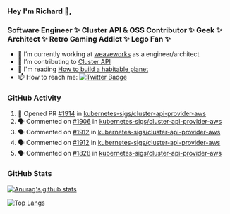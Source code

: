 ### Hey I'm Richard 👋, 

<h3 align="left">Software Engineer ✨ Cluster API & OSS Contributor ✨ Geek ✨ Architect ✨ Retro Gaming Addict ✨ Lego Fan ✨</h3>

- 🔭 I’m currently working at [weaveworks](https://github.com/weaveworks) as a engineer/architect
- 👯 I’m contributing to [Cluster API](https://github.com/kubernetes-sigs/cluster-api-provider-aws/pulls?q=is%3Aissue+is%3Apr+author%3Arichardcase+)
- 💬 I'm reading [How to build a habitable planet](https://www.amazon.co.uk/How-Build-Habitable-Planet-Humankind/dp/0691140065)
- 📫 How to reach me: [![Twitter Badge](https://img.shields.io/badge/-@fruit_case-00acee?style=flat&logo=Twitter&logoColor=white)](https://twitter.com/intent/follow?screen_name=fruit_case "Follow on Twitter")

### GitHub Activity 

<!--START_SECTION:activity-->
1. 💪 Opened PR [#1914](https://github.com//kubernetes-sigs/cluster-api-provider-aws/pull/1914) in [kubernetes-sigs/cluster-api-provider-aws](https://github.com//kubernetes-sigs/cluster-api-provider-aws)
2. 🗣 Commented on [#1906](https://github.com//kubernetes-sigs/cluster-api-provider-aws/issues/1906) in [kubernetes-sigs/cluster-api-provider-aws](https://github.com//kubernetes-sigs/cluster-api-provider-aws)
3. 🗣 Commented on [#1912](https://github.com//kubernetes-sigs/cluster-api-provider-aws/issues/1912) in [kubernetes-sigs/cluster-api-provider-aws](https://github.com//kubernetes-sigs/cluster-api-provider-aws)
4. 🗣 Commented on [#1912](https://github.com//kubernetes-sigs/cluster-api-provider-aws/issues/1912) in [kubernetes-sigs/cluster-api-provider-aws](https://github.com//kubernetes-sigs/cluster-api-provider-aws)
5. 🗣 Commented on [#1828](https://github.com//kubernetes-sigs/cluster-api-provider-aws/issues/1828) in [kubernetes-sigs/cluster-api-provider-aws](https://github.com//kubernetes-sigs/cluster-api-provider-aws)
<!--END_SECTION:activity-->

### GitHub Stats

[![Anurag's github stats](https://github-readme-stats.vercel.app/api?username=richardcase&count_private=true&show_icons=true)](https://github.com/anuraghazra/github-readme-stats)

[![Top Langs](https://github-readme-stats.vercel.app/api/top-langs/?username=richardcase&hide=html&layout=compact)](https://github.com/anuraghazra/github-readme-stats)
